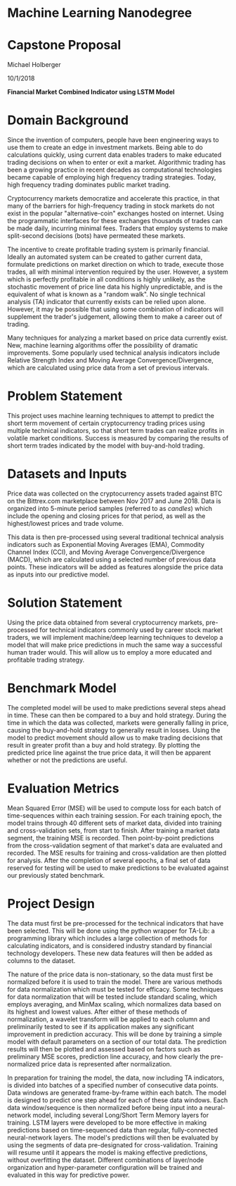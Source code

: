 # Machine Learning Nanodegree

# Capstone Proposal

Michael Holberger

10/1/2018

**Financial Market Combined Indicator using LSTM Model**

# Domain Background

Since the invention of computers, people have been engineering ways to use them to create an edge in investment markets. Being able to do calculations quickly, using current data enables traders to make educated trading decisions on when to enter or exit a market. Algorithmic trading has been a growing practice in recent decades as computational technologies became capable of employing high frequency trading strategies. Today, high frequency trading dominates public market trading.

Cryptocurrency markets democratize and accelerate this practice, in that many of the barriers for high-frequency trading in stock markets do not exist in the popular &quot;alternative-coin&quot; exchanges hosted on internet. Using the programmatic interfaces for these exchanges thousands of trades can be made daily, incurring minimal fees. Traders that employ systems to make split-second decisions (bots) have permeated these markets.

The incentive to create profitable trading system is primarily financial. Ideally an automated system can be created to gather current data, formulate predictions on market direction on which to trade, execute those trades, all with minimal intervention required by the user. However, a system which is perfectly profitable in all conditions is highly unlikely, as the stochastic movement of price line data his highly unpredictable, and is the equivalent of what is known as a &quot;random walk&quot;. No single technical analysis (TA) indicator that currently exists can be relied upon alone. However, it may be possible that using some combination of indicators will supplement the trader&#39;s judgement, allowing them to make a career out of trading.

Many techniques for analyzing a market based on price data currently exist. New, machine learning algorithms offer the possibility of dramatic improvements.  Some popularly used technical analysis indicators include Relative Strength Index and Moving Average Convergence/Divergence, which are calculated using price data from a set of previous intervals.

# Problem Statement

This project uses machine learning techniques to attempt to predict the short term movement of certain cryptocurrency trading prices using multiple technical indicators, so that short term trades can realize profits in volatile market conditions.  Success is measured by comparing the results of short term trades indicated by the model with buy-and-hold trading.

# Datasets and Inputs

Price data was collected on the cryptocurrency assets traded against BTC on the Bittrex.com marketplace between Nov 2017 and June 2018. Data is organized into 5-minute period samples (referred to as _candles_) which include the opening and closing prices for that period, as well as the highest/lowest prices and trade volume.

This data is then pre-processed using several traditional technical analysis indicators such as Exponential Moving Averages (EMA), Commodity Channel Index (CCI), and Moving Average Convergence/Divergence (MACD), which are calculated using a selected number of previous data points. These indicators will be added as features alongside the price data as inputs into our predictive model.

# Solution Statement

Using the price data obtained from several cryptocurrency markets, pre-processed for technical indicators commonly used by career stock market traders, we will implement machine/deep learning techniques to develop a model that will make price predictions in much the same way a successful human trader would. This will allow us to employ a more educated and profitable trading strategy.

# Benchmark Model

The completed model will be used to make predictions several steps ahead in time. These can then be compared to a buy and hold strategy. During the time in which the data was collected, markets were generally falling in price, causing the buy-and-hold strategy to generally result in losses. Using the model to predict movement should allow us to make trading decisions that result in greater profit than a buy and hold strategy. By plotting the predicted price line against the true price data, it will then be apparent whether or not the predictions are useful.

# Evaluation Metrics

Mean Squared Error (MSE) will be used to compute loss for each batch of time-sequences within each training session. For each training epoch, the model trains through 40 different sets of market data, divided into training and cross-validation sets, from start to finish. After training a market data segment, the training MSE is recorded. Then point-by-point predictions from the cross-validation segment of that market&#39;s data are evaluated and recorded. The MSE results for training and cross-validation are then plotted for analysis. After the completion of several epochs, a final set of data reserved for testing will be used to make predictions to be evaluated against our previously stated benchmark.

# Project Design

The data must first be pre-processed for the technical indicators that have been selected. This will be done using the python wrapper for TA-Lib: a programming library which includes a large collection of methods for calculating indicators, and is considered industry standard by financial technology developers. These new data features will then be added as columns to the dataset.

The nature of the price data is non-stationary, so the data must first be normalized before it is used to train the model. There are various methods for data normalization which must be tested for efficacy. Some techniques for data normalization that will be tested include standard scaling, which employs averaging, and MinMax scaling, which normalizes data based on its highest and lowest values. After either of these methods of normalization, a wavelet transform will be applied to each column and preliminarily tested to see if its application makes any significant improvement in prediction accuracy. This will be done by training a simple model with default parameters on a section of our total data. The prediction results will then be plotted and assessed based on factors such as preliminary MSE scores, prediction line accuracy, and how clearly the pre-normalized price data is represented after normalization.

In preparation for training the model, the data, now including TA indicators, is divided into batches of a specified number of consecutive data points. Data windows are generated frame-by-frame within each batch. The model is designed to predict one step ahead for each of these data windows.  Each data window/sequence is then normalized before being input into a neural-network model, including several Long/Short Term Memory layers for training. LSTM layers were developed to be more effective in making predictions based on time-sequenced data than regular, fully-connected neural-network layers. The model&#39;s predictions will then be evaluated by using the segments of data pre-designated for cross-validation. Training will resume until it appears the model is making effective predictions, without overfitting the dataset. Different combinations of layer/node organization and hyper-parameter configuration will be trained and evaluated in this way for predictive power.
